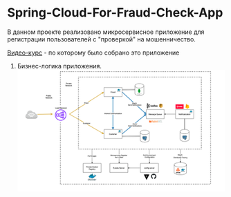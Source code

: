 # Spring-Cloud-For-Fraud-Check-App

В данном проекте реализовано микросервисное приложение
для регистрации пользователей с "проверкой" на мошенничество.

[Видео-курс](https://amigoscode.com/p/microservices) - по которому было собрано это приложение

1. Бизнес-логика приложения.
   ![ScreenShot](screenshots/arch.png)